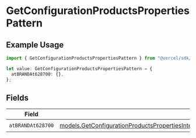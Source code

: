 # GetConfigurationProductsPropertiesPattern

## Example Usage

```typescript
import { GetConfigurationProductsPropertiesPattern } from "@vercel/sdk/models/getconfigurationproductsop.js";

let value: GetConfigurationProductsPropertiesPattern = {
  atBRANDAt628700: {},
};
```

## Fields

| Field                                                                                                                                                                                                                                          | Type                                                                                                                                                                                                                                           | Required                                                                                                                                                                                                                                       | Description                                                                                                                                                                                                                                    |
| ---------------------------------------------------------------------------------------------------------------------------------------------------------------------------------------------------------------------------------------------- | ---------------------------------------------------------------------------------------------------------------------------------------------------------------------------------------------------------------------------------------------- | ---------------------------------------------------------------------------------------------------------------------------------------------------------------------------------------------------------------------------------------------- | ---------------------------------------------------------------------------------------------------------------------------------------------------------------------------------------------------------------------------------------------- |
| `atBRANDAt628700`                                                                                                                                                                                                                              | [models.GetConfigurationProductsPropertiesIntegrationsResponse200ApplicationJSONResponseBodyProductsAtBRANDAt628700](../models/getconfigurationproductspropertiesintegrationsresponse200applicationjsonresponsebodyproductsatbrandat628700.md) | :heavy_check_mark:                                                                                                                                                                                                                             | N/A                                                                                                                                                                                                                                            |